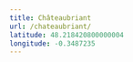 ```yaml
---
title: Châteaubriant
url: /chateaubriant/
latitude: 48.218420800000004
longitude: -0.3487235
---
```

